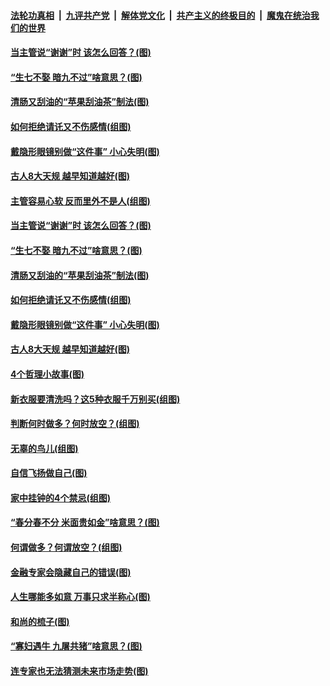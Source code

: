 

####  [法轮功真相](../../../../basic/blob/master/README.md?t=03240831) &nbsp;|&nbsp; [九评共产党](../../../../9ping.md/blob/master/README.md?t=03240831) &nbsp;|&nbsp; [解体党文化](../../../../jtdwh.md/blob/master/README.md?t=03240831)  &nbsp;|&nbsp; [共产主义的终极目的](../../../../gczydzjmd.md/blob/master/README.md?t=03240831) &nbsp;|&nbsp; [魔鬼在统治我们的世界](../../../../mgztzwmdsj.md/blob/master/README.md?t=03240831) 

#### [当主管说“谢谢”时 该怎么回答？(图)](../pages/p8/966048.md?t=03240831) 

#### [“生七不娶 暗九不过”啥意思？(图)](../pages/p8/966429.md?t=03240831) 

#### [清肠又刮油的“苹果刮油茶”制法(图)](../pages/p8/966245.md?t=03240831) 

#### [如何拒绝请讬又不伤感情(组图)](../pages/p8/966361.md?t=03240831) 

#### [戴隐形眼镜别做“这件事” 小心失明(图)](../pages/p8/966349.md?t=03240831) 

#### [古人8大天规 越早知道越好(图)](../pages/p8/965782.md?t=03240831) 

#### [主管容易心软 反而里外不是人(组图)](../pages/p8/966474.md?t=03240831) 

#### [当主管说“谢谢”时 该怎么回答？(图)](../pages/p8/966048.md?t=03240831) 

#### [“生七不娶 暗九不过”啥意思？(图)](../pages/p8/966429.md?t=03240831) 

#### [清肠又刮油的“苹果刮油茶”制法(图)](../pages/p8/966245.md?t=03240831) 

#### [如何拒绝请讬又不伤感情(组图)](../pages/p8/966361.md?t=03240831) 

#### [戴隐形眼镜别做“这件事” 小心失明(图)](../pages/p8/966349.md?t=03240831) 

#### [古人8大天规 越早知道越好(图)](../pages/p8/965782.md?t=03240831) 

#### [4个哲理小故事(图)](../pages/p8/966044.md?t=03240831) 

#### [新衣服要清洗吗？这5种衣服千万别买(组图)](../pages/p8/965831.md?t=03240831) 

#### [判断何时做多？何时放空？(组图)](../pages/p8/966166.md?t=03240831) 

#### [无辜的鸟儿(组图)](../pages/p8/966163.md?t=03240831) 

#### [自信飞扬做自己(图)](../pages/p8/965977.md?t=03240831) 

#### [家中挂钟的4个禁忌(组图)](../pages/p8/965439.md?t=03240831) 

#### [“春分春不分 米面贵如金”啥意思？(图)](../pages/p8/966137.md?t=03240831) 

#### [何谓做多？何谓放空？(组图)](../pages/p8/966131.md?t=03240831) 

#### [金融专家会隐藏自己的错误(图)](../pages/p8/965919.md?t=03240831) 

#### [人生哪能多如意 万事只求半称心(图)](../pages/p8/965436.md?t=03240831) 

#### [和尚的梳子(图)](../pages/p8/965775.md?t=03240831) 

#### [“寡妇遇牛 九屠共猪”啥意思？(图)](../pages/p8/965966.md?t=03240831) 

#### [连专家也无法猜测未来市场走势(图)](../pages/p8/965949.md?t=03240831) 

